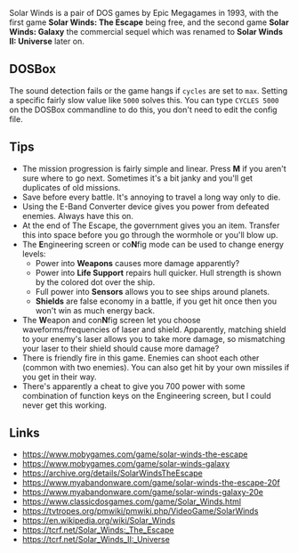 Solar Winds is a pair of DOS games by Epic Megagames in 1993, with the first game **Solar Winds: The Escape** being free, and the second game **Solar Winds: Galaxy** the commercial sequel which was renamed to **Solar Winds II: Universe** later on.

## DOSBox

The sound detection fails or the game hangs if `cycles` are set to `max`. Setting a specific fairly slow value like `5000` solves this. You can type `CYCLES 5000` on the DOSBox commandline to do this, you don't need to edit the config file.

## Tips

* The mission progression is fairly simple and linear. Press **M** if you aren't sure where to go next. Sometimes it's a bit janky and you'll get duplicates of old missions.
* Save before every battle. It's annoying to travel a long way only to die.
* Using the E-Band Converter device gives you power from defeated enemies. Always have this on.
* At the end of The Escape, the government gives you an item. Transfer this into space before you go through the wormhole or you'll blow up.
* The **E**ngineering screen or co**N**fig mode can be used to change energy levels:
    * Power into **Weapons** causes more damage apparently?
    * Power into **Life Support** repairs hull quicker. Hull strength is shown by the colored dot over the ship.
    * Full power into **Sensors** allows you to see ships around planets.
    * **Shields** are false economy in a battle, if you get hit once then you won't win as much energy back.
* The **W**eapon and con**N**fig screen let you choose waveforms/frequencies of laser and shield. Apparently, matching shield to your enemy's laser allows you to take more damage, so mismatching your laser to their shield should cause more damage?
* There is friendly fire in this game. Enemies can shoot each other (common with two enemies). You can also get hit by your own missiles if you get in their way.
* There's apparently a cheat to give you 700 power with some combination of function keys on the Engineering screen, but I could never get this working.

## Links

* https://www.mobygames.com/game/solar-winds-the-escape
* https://www.mobygames.com/game/solar-winds-galaxy
* https://archive.org/details/SolarWindsTheEscape
* https://www.myabandonware.com/game/solar-winds-the-escape-20f
* https://www.myabandonware.com/game/solar-winds-galaxy-20e
* https://www.classicdosgames.com/game/Solar_Winds.html
* https://tvtropes.org/pmwiki/pmwiki.php/VideoGame/SolarWinds
* https://en.wikipedia.org/wiki/Solar_Winds
* https://tcrf.net/Solar_Winds:_The_Escape
* https://tcrf.net/Solar_Winds_II:_Universe
